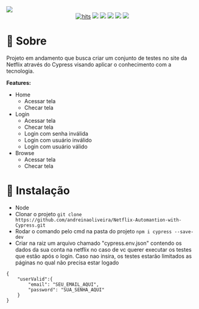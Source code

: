 <img src="https://user-images.githubusercontent.com/51168329/213314943-327e7274-cd6a-4561-9bf0-0ab10975a43d.png">
<div align="center">
  <a href="https://github.com/andreinaoliveira/Netflix-Automantion-with-Cypress"><img alt="hits" src="https://hits.sh/github.com/andreinaoliveira/Netflix-Automantion-with-Cypress.svg"/></a>
  <a href="https://github.com/andreinaoliveira/Netflix-Automantion-with-Cypress/graphs/commit-activity"><img src="https://img.shields.io/github/last-commit/andreinaoliveira/netflix-automantion-with-cypress"></a>
  <a href="https://github.com/andreinaoliveira/Netflix-Automantion-with-Cypress"><img src="https://img.shields.io/badge/status-In%20Progress-yellow"></a>
  <a href="https://github.com/andreinaoliveira/Netflix-Automantion-with-Cypress/stargazers"><img src="https://img.shields.io/github/stars/andreinaoliveira/Netflix-Automantion-with-Cypress?style=social"></a>
  <a href="https://github.com/andreinaoliveira/Netflix-Automantion-with-Cypress/network/members"><img src="https://img.shields.io/github/forks/andreinaoliveira/Netflix-Automantion-with-Cypress?style=social"></a>
  <a href="https://github.com/andreinaoliveira"><img src="https://img.shields.io/github/followers/andreinaoliveira?style=social"></a>
</div>

# 💬 Sobre
Projeto em andamento que busca criar um conjunto de testes no site da Netflix através do Cypress visando aplicar o conhecimento com a tecnologia.

<b>Features:</b>
- Home
  - Acessar tela 
  - Checar tela 
- Login
  - Acessar tela 
  - Checar tela 
  - Login com senha inválida
  - Login com  usuário inválido
  - Login com usuário válido
- Browse
  - Acessar tela
  - Checar tela
  
# 💾 Instalação
- Node
- Clonar o projeto ```git clone https://github.com/andreinaoliveira/Netflix-Automantion-with-Cypress.git```
- Rodar o comando pelo cmd na pasta do projeto ```npm i cypress --save-dev```
- Criar na raiz um arquivo chamado "cypress.env.json" contendo os dados da sua conta na netflix no caso de vc querer executar os testes que estão após o login. Caso nao insira, os testes estarão limitados as páginas no qual não precisa estar logado 
```
{
    "userValid":{
        "email": "SEU_EMAIL_AQUI",
        "password": "SUA_SENHA_AQUI"
    }
}
```
